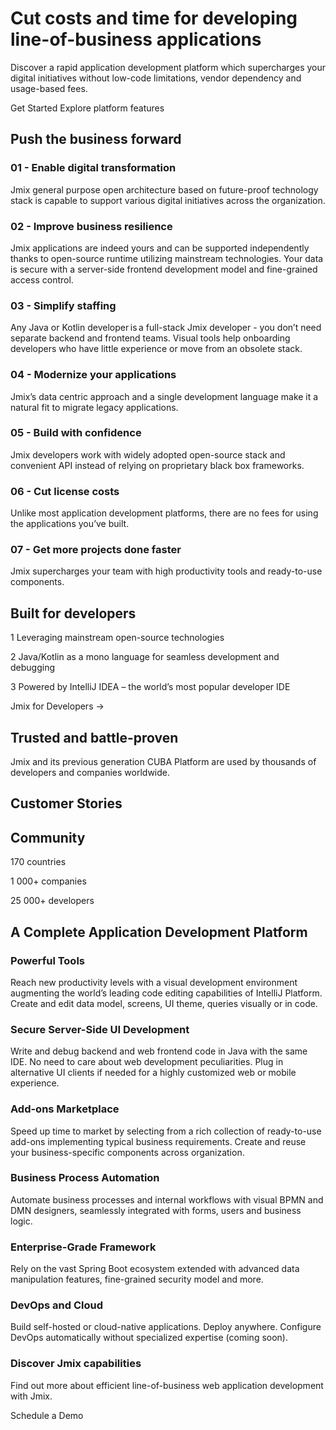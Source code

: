 # Cut costs and time for developing line-of-business applications

Discover a rapid application development platform which supercharges your digital initiatives without low-code limitations, vendor dependency and usage-based fees.

Get Started
Explore platform features

## Push the business forward

### 01 - Enable digital transformation
Jmix general purpose open architecture based on future-proof technology stack is capable to support various digital initiatives across the organization.

### 02 - Improve business resilience
Jmix applications are indeed yours and can be supported independently thanks to open-source runtime utilizing mainstream technologies. Your data is secure with a server-side frontend development model and fine-grained access control.

### 03 - Simplify staffing
Any Java or Kotlin developer is a full-stack Jmix developer - you don’t need separate backend and frontend teams. Visual tools help onboarding developers who have little experience or move from an obsolete stack.

### 04 - Modernize your applications
Jmix’s data centric approach and a single development language make it a natural fit to migrate legacy applications.

### 05 - Build with confidence
Jmix developers work with widely adopted open-source stack and convenient API instead of relying on proprietary black box frameworks.

### 06 - Cut license costs
Unlike most application development platforms, there are no fees for using the applications you’ve built.

### 07 - Get more projects done faster
Jmix supercharges your team with high productivity tools and ready-to-use components.

## Built for developers

1
Leveraging mainstream open-source technologies

2
Java/Kotlin as a mono language for seamless development and debugging

3
Powered by IntelliJ IDEA – the world’s most popular developer IDE

Jmix for Developers ->

## Trusted and battle-proven
Jmix and its previous generation CUBA Platform are used by thousands of developers and companies worldwide. 

## Customer Stories

## Community

170
countries

1 000+
companies

25 000+
developers

## A Complete Application Development Platform

### Powerful Tools
Reach new productivity levels with a visual development environment augmenting the world’s leading code editing capabilities of IntelliJ Platform. Create and edit data model, screens, UI theme, queries visually or in code.

### Secure Server-Side UI Development
Write and debug backend and web frontend code in Java with the same IDE. No need to care about web development peculiarities. Plug in alternative UI clients if needed for a highly customized web or mobile experience.

### Add-ons Marketplace
Speed up time to market by selecting from a rich collection of ready-to-use add-ons implementing typical business requirements. Create and reuse your business-specific components across organization.

### Business Process Automation
Automate business processes and internal workflows with visual BPMN and DMN designers, seamlessly integrated with forms, users and business logic.

### Enterprise-Grade Framework
Rely on the vast Spring Boot ecosystem extended with advanced data manipulation features, fine-grained security model and more.

### DevOps and Cloud
Build self-hosted or cloud-native applications. Deploy anywhere. Configure DevOps automatically without specialized expertise (coming soon).

### Discover Jmix capabilities
Find out more about efficient line-of-business web application development with Jmix.

Schedule a Demo

